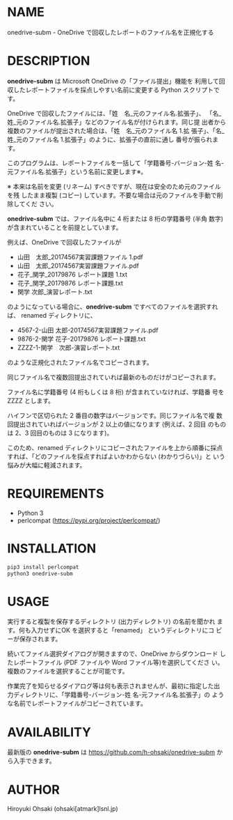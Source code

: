 # NAME

onedrive-subm - OneDrive で回収したレポートのファイル名を正規化する

# DESCRIPTION

**onedrive-subm** は Microsoft OneDrive の「ファイル提出」機能を
利用して回収したレポートファイルを採点しやすい名前に変更する Python 
スクリプトです。

OneDrive で回収したファイルには、「姓　名_元のファイル名.拡張子」、
「名_姓_元のファイル名.拡張子」などのファイル名が付けられます。同じ提
出者から複数のファイルが提出された場合は、「姓　名_元のファイル名 1.拡
張子」、「名_姓_元のファイル名 1.拡張子」のように、拡張子の直前に通し
番号が振られます。

このプログラムは、レポートファイルを一括して「学籍番号-バージョン-姓
名-元ファイル名.拡張子」という名前に変更します※。

※ 本来は名前を変更 (リネーム) すべきですが、現在は安全のため元のファイルを残
したまま複製 (コピー) しています。不要な場合は元のファイルを手動で削除してくだ
さい。

**onedrive-subm** では、ファイル名中に 4 桁または 8 桁の学籍番号 (半角
数字) が含まれていることを前提としています。

例えば、OneDrive で回収したファイルが

- 山田　太郎_20174567実習課題ファイル 1.pdf
- 山田　太郎_20174567実習課題ファイル.pdf
- 花子_関学_20179876 レポート課題 1.txt
- 花子_関学_20179876 レポート課題.txt
- 関学 次郎_演習レポート.txt

のようになっている場合に、**onedrive-subm** ですべてのファイルを選択すれば、
renamed ディレクトリに、

- 4567-2-山田 太郎-20174567実習課題ファイル.pdf
- 9876-2-関学 花子-20179876 レポート課題.txt
- ZZZZ-1-関学　次郎-演習レポート.txt

のような正規化されたファイル名でコピーされます。

同じファイル名で複数回提出されていれば最新のものだけがコピーされます。

ファイル名に学籍番号 (4 桁もしくは 8 桁) が含まれていなければ、学籍番
号を ZZZZ とします。

ハイフンで区切られた 2 番目の数字はバージョンです。同じファイル名で複
数回提出されていればバージョンが 2 以上の値になります (例えば、2 回目
のものは 2、3 回目のものは 3 になります)。

このため、renamed ディレクトリにコピーされたファイルを上から順番に採点
すれば、「どのファイルを採点すればよいかわからない (わかりづらい)」と
いう悩みが大幅に軽減されます。

# REQUIREMENTS

- Python 3
- perlcompat (https://pypi.org/project/perlcompat/)

# INSTALLATION

```sh
pip3 install perlcompat
python3 onedrive-subm
```
# USAGE

実行すると複製を保存するディレクトリ (出力ディレクトリ) の名前を聞かれ
ます。何も入力せずにOK を選択すると「renamed」 というディレクトリにコ
ピーが保存されます。

続いてファイル選択ダイアログが開きますので、OneDrive からダウンロード
したレポートファイル (PDF ファイルや Word ファイル等)を選択してくださ
い。複数のファイルを選択することが可能です。

作業完了を知らせるダイアログ等は何も表示されませんが、最初に指定した出
力ディレクトリに、「学籍番号-バージョン-姓 名-元ファイル名.拡張子」の
ような名前でレポートファイルがコピーされています。

# AVAILABILITY

最新版の **onedrive-subm** は https://github.com/h-ohsaki/onedrive-subm
から入手できます。

# AUTHOR

Hiroyuki Ohsaki (ohsaki[atmark]lsnl.jp)
